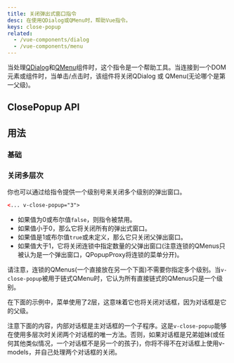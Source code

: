 ```yaml
---
title: 关闭弹出式窗口指令
desc: 在使用QDialog或QMenu时，帮助Vue指令。
keys: close-popup
related:
  - /vue-components/dialog
  - /vue-components/menu
---
```


当处理[QDialog](/vue-components/dialog)和[QMenu](/vue-components/menu)组件时，这个指令是一个帮助工具。当连接到一个DOM元素或组件时，当单击/点击时，该组件将关闭QDialog 或 QMenu(无论哪个是第一父级)。

## ClosePopup API

<doc-api file="ClosePopup" />

## 用法

### 基础

<doc-example title="使用QMenu" file="ClosePopup/Menu" />

<doc-example title="使用QDialog" file="ClosePopup/Dialog" />

### 关闭多层次

你也可以通过给指令提供一个级别号来关闭多个级别的弹出窗口。

```html
<... v-close-popup="3">
```

* 如果值为0或布尔值`false`，则指令被禁用。
* 如果值小于0，那么它将关闭所有的弹出式窗口。
* 如果值是1或布尔值`true`或未定义，那么它只关闭父弹出窗口。
* 如果值大于1，它将关闭连锁中指定数量的父弹出窗口(注意连锁的QMenus只被认为是一个弹出窗口，QPopupProxy将连锁的菜单分开)。

请注意，连锁的QMenus(一个直接放在另一个下面)不需要你指定多个级别。当`v-close-popup`被用于链式QMenu时，它认为所有直接链式的QMenus只是一个级别。

<doc-example title="菜单树" file="ClosePopup/MenuTree" />

在下面的示例中，菜单使用了2层，这意味着它也将关闭对话框，因为对话框是它的父级。

<doc-example title="带有菜单的对话框" file="ClosePopup/DialogMenu" />

注意下面的内容，内部对话框是主对话框的一个子程序。这是`v-close-popup`能够在使用多层次时关闭两个对话框的唯一方法。否则，如果对话框是兄弟姐妹(或任何其他类似情况，一个对话框不是另一个的孩子)，你将不得不在对话框上使用v-models，并自己处理两个对话框的关闭。

<doc-example title="Dialog in Dialog" file="ClosePopup/DialogInDialog" />
